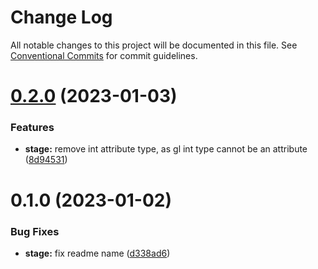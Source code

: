 # Change Log

All notable changes to this project will be documented in this file.
See [Conventional Commits](https://conventionalcommits.org) for commit guidelines.

# [0.2.0](https://github.com/tkofh/webgl-tools/compare/@webgl-tools/stage@0.1.0...@webgl-tools/stage@0.2.0) (2023-01-03)

### Features

- **stage:** remove int attribute type, as gl int type cannot be an attribute ([8d94531](https://github.com/tkofh/webgl-tools/commit/8d94531056c2624ca4e8b5dd44e0d33f2a3ba606))

# 0.1.0 (2023-01-02)

### Bug Fixes

- **stage:** fix readme name ([d338ad6](https://github.com/tkofh/webgl-tools/commit/d338ad6d9c2d9271928e2e497dbc10cd24913f55))
